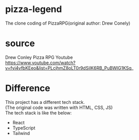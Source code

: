 # pizza-legend
The clone coding of PizzaRPG(original author: Drew Conely)

# source
Drew Conley Pizza RPG Youtube <br>
https://www.youtube.com/watch?v=fyi4vfbKEeo&list=PLcjhmZ8oLT0r9dSiIK6RB_PuBWlG1KSq_

# Difference
This project has a different tech stack. <br>
(The original code was written with HTML, CSS, JS) <br>
The tech stack is like the below:
- React
- TypeScript
- Tailwind
